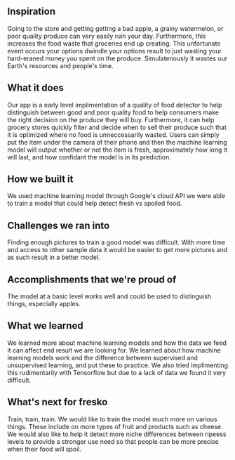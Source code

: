 
## Inspiration
Going to the store and getting getting a bad apple, a grainy watermelon, or poor quality produce can very easily ruin your day. Furthermore, this increases the food waste that groceries end up creating. This unfortunate event occurs your options dwindle your options result to just wasting your hard-eraned money you spent on the produce. Simulatenously it wastes our Earth's resources and people's time.
## What it does
Our app is a early level implimentation of a quality of food detector to help distinguish between good and poor quality food to help consumers make the right decision on the produce they will buy. Furthermore, it can help grocery stores quickly filter and decide when to sell their produce such that it is optimized where no food is unneccessarily wasted. Users can simply put the item under the camera of their phone and then the machine learning model will output whether or not the item is fresh, approximately how long it will last, and how confidant the model is in its prediction.
## How we built it
We used machine learning model through Google's cloud API we were able to train a model that could help detect fresh vs spoiled food.
## Challenges we ran into
Finding enough pictures to train a good model was difficult. With more time and access to other sample data it would be easier to get more pictures and as such result in a better model.
## Accomplishments that we're proud of
The model at a basic level works well and could be used to distinguish things, especially apples. 
## What we learned
We learned more about machine learning models and how the data we feed it can affect end result we are looking for. We learned about how machine learning models work and the difference between supervised and unsupervised learning, and put these to practice. We also tried implimenting this rudimentarily with Tensorflow but due to a lack of data we found it very difficult.
## What's next for fresko
Train, train, train. We would like to train the model much more on various things. These include on more types of fruit and products such as cheese. We would also like to help it detect more niche differences between ripeess levels to provide a stronger use need so that people can be more precise when their food will spoil.
